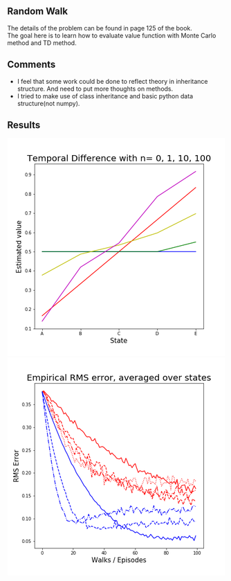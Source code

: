 ## Random Walk

The details of the problem can be found in page 125 of the book.  
The goal here is to learn how to evaluate value function with Monte Carlo method and TD method.   


## Comments
- I feel that some work could be done to reflect theory in inheritance structure. And need to put more thoughts on methods.
- I tried to make use of class inheritance and basic python data structure(not numpy).


## Results
![result1](result1.png)
![result2](result2.png)
